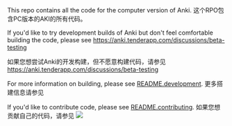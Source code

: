 This repo contains all the code for the computer version of Anki.
这个RPO包含PC版本的AKI的所有代码。

If you'd like to try development builds of Anki but don't feel comfortable
building the code, please see
https://anki.tenderapp.com/discussions/beta-testing

如果您想尝试Anki的开发构建，但不愿意构建代码，请参见
https://anki.tenderapp.com/discussions/beta-testing

For more information on building, please see [README.development](README.development).
更多搭建信息请参见

If you'd like to contribute code, please see [README.contributing](README.contributing).
如果您想贡献自己的代码，请参见
[![](../../workflows/Checks/badge.svg)](../../actions)

